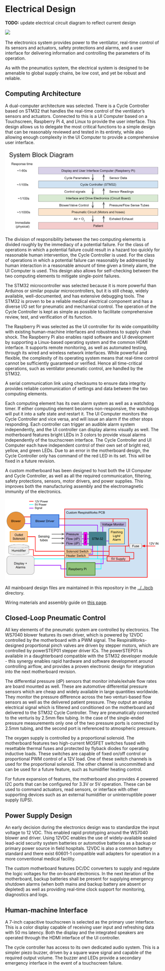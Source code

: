 # Electrical Design

**TODO:** update electrical circuit diagram to reflect current design

![](images/gui_animation.gif)

The electronics system provides power to the ventilator, real-time
control of its sensors and actuators, safety protections and alarms, and
a user interface for delivering information and controlling the
parameters of its operation.

As with the pneumatics system, the electrical system is designed to be
amenable to global supply chains, be low cost, and yet be robust and
reliable.

## Computing Architecture

A dual-computer architecture was selected.  There is a Cycle Controller
based on STM32 that handles the real-time control of the ventilator’s
sensors and actuators.  Connected to this is a UI Computer based on a
Touchscreen, Raspberry Pi 4, and Linux to provide the user interface.
 This design allows us to delegate the most critical functions to a
simple design that can be reasonably reviewed and tested in its
entirety, while also allowing enough complexity in the UI Computer to
provide a comprehensive user interface.

![](images/system_block_diagram.png)

The division of responsibility between the two computing elements is
divided roughly by the immediacy of a potential failure.  For the class
of operations in which a potential failure could result in a hazard too
quickly for reasonable human intervention, the Cycle Controller is used.
 For the class of operations in which a potential failure can reasonably
be addressed by human interaction in a reasonable amount of time given a
timely alarm, the UI Computer is used.  This design also allows for
self-checking between the two computing elements to mitigate
single-point failures.

The STM32 microcontroller was selected because it is more powerful than
Arduinos or similar popular microcontrollers, but it is still cheap,
widely available, well-documented, and has extensive debugging tools.
The STM32 is proven to be a reliable medical electrical component and
has a diverse I/O set for pneumatic and mechanical control.  The
operation of the Cycle Controller is kept as simple as possible to
facilitate comprehensive review, test, and verification of its function.

The Raspberry Pi was selected as the UI controller for its wide
compatibility with existing human-machine interfaces and robustness to
supply chain shock. The Raspberry Pi also enables rapid software and UI
development by supporting a Linux-based operating system and the common
HDMI interface. It supports remote monitoring, as well as automated
testing, through its wired and wireless network interfaces.  While
powerful and flexible, the complexity of its operating system means that
real-time control cannot be sufficiently guaranteed or verified.  Hence
all time-critical operations, such as ventilator pneumatic control, are
handled by the STM32.

A serial communication link using checksums to ensure data integrity
provides reliable communication of settings and data between the two
computing elements.

Each computing element has its own alarm system as well as a watchdog
timer.  If either computing element becomes non-responsive, the
watchdogs will put it into a safe state and restart it.  The UI Computer
monitors the Cycle Controller and vice versa, and will issue an alarm if
the other stops responding.  Each controller can trigger an audible
alarm system independently, and the UI controller can display alarms
visually as well.  The motherboard features bright LEDs in 3 colors to
provide visual alarms independently of the touchscreen interface.  The
Cycle Controller and UI Computer each have independent control of their
own set of bright red, yellow, and green LEDs.  Due to an error in the
motherboard design, the Cycle Controller only has command of the red LED
in its set.  This will be fixed in a future revision.

A custom motherboard has been designed to host both the UI Computer and
Cycle Controller, as well as all the required communication, filtering,
safety protections, sensors, motor drivers, and power supplies.  This
improves both the manufacturing assembly and the electromagnetic
immunity of the electronics.

![](images/electrical_circuit_diagram.png)

All mainboard design files are maintained in this repository
in the [../../pcb](../../pcb) directory.

Wiring materials and assembly guide on [this page](../../manufacturing/wiring).

## Closed-Loop Pneumatic Control

All key elements of the pneumatic system are controlled by electronics.
The WS7040 blower features its own driver, which is powered by 12VDC
controlled by the motherboard with a PWM signal. The
RespiraWorks-designed proportional pinch valves are driven by stepper
motors, which are controlled by powerSTEP01 stepper driver ICs. The
powerSTEP01 is available in a daughterboard compatible with the STM32
developer module - this synergy enables rapid hardware and software
development around controlling airflow, and provides a proven electronic
design for integration into the next motherboard revision.

The differential pressure (dP) sensors that monitor inhale/exhale flow
rates are board mounted as well. These are automotive differential
pressure sensors which are cheap and widely available in large
quantities worldwide.  They monitor the pressure difference across the
two venturi-based flow sensors as well as the delivered patient
pressure.  They output an analog electrical signal which is filtered and
conditioned on the motherboard and delivered to the STM32 Cycle
Controller.  They are pneumatically connected to the venturis by 2.5mm
flex tubing.  In the case of the single-ended pressure measurements only
one of the two pressure ports is connected by 2.5mm tubing, and the
second port is referenced to atmospheric pressure.

The oxygen supply is controlled by a proportional solenoid.  The
motherboard features two high-current MOSFET switches fused with
resettable thermal fuses and protected by flyback diodes for operating
inductive loads.  These switches are capable of fixed on/off control or
proportional PWM control of a 12V load.  One of these switch channels is
used for the proportional solenoid.  The other channel is uncommitted
and can be used for a future feature, such as humidifier heating
control.

For future expansion of features, the motherboard also provides 4
powered I2C ports that can be configured for 3.3V or 5V operation.
 These can be used to command actuators, read sensors, or interface with
other supporting devices such as an external humidifier or
uninterruptible power supply (UPS).

## Power Supply Design

An early decision during the electronics design was to standardize the
input voltage to 12 VDC. This enabled rapid prototyping around the
WS7040 blower and driver. Using 12VDC enables the use of
widely-available sealed lead-acid security system batteries or
automotive batteries as a backup or primary power source in field
hospitals. 12VDC is also a common battery standard and there exist
60601-1 compatible wall adapters for operation in a more conventional
medical facility.

The custom motherboard features DC/DC converters to supply and regulate
the logic voltages for the on-board electronics.  In the next iteration
of the motherboard, backup batteries shall be present for supplying
emergency shutdown alarms (when both mains and backup battery are absent
or depleted) as well as providing real-time clock support for
monitoring, diagnostics and logs.

## Human-machine Interface

A 7-inch capacitive touchscreen is selected as the primary user
interface. This is a color display capable of receiving user input and
refreshing data with 50 ms latency.  Both the display and the integrated
speakers are operated through the HDMI interface of the UI controller.

The cycle controller has access to its own dedicated audio system. This
is a simpler piezo buzzer, driven by a square wave signal and capable of
the required output volume. The buzzer and LEDs provide a secondary
emergency interface in the event of a touchscreen failure.
